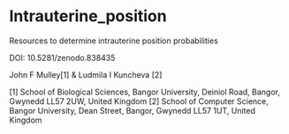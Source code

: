 # Intrauterine_position
Resources to determine intrauterine position probabilities 

DOI: 10.5281/zenodo.838435

John F Mulley[1] & Ludmila I Kuncheva [2]

[1] School of Biological Sciences, Bangor University, Deiniol Road, Bangor, Gwynedd LL57 2UW, United Kingdom
[2] School of Computer Science, Bangor University, Dean Street, Bangor, Gwynedd LL57 1UT, United Kingdom

 
